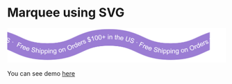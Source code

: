 # Marquee using SVG

![](screenshots/svg-marquee.png "SVG Marquee")

You can see demo [here](http://svg-marquee.vercel.app)

